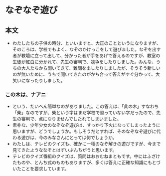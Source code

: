 # なぞなぞ遊び
## 本文
* わたしたちの子供の時分、といいますと、大正のことというになりますが、そのころは、学校でもよく、なぞのかけっこをして遊びました。なぞを出す者が教壇に立って出して、分かった者が手をあげで答えるのですが、教室の生徒が紅白に分かれて、先生の審判で、競争をしたりしました。みんな、うちの大人たちから聞いてきて、難問を出したりしましたが、そうそう新しいのが無いために、うちで聞いてきたのがかち合って答えがすぐ分かって、大笑いになったりしました。
###  この木は、ナアニ
* という、たいへん簡単なのがありました。この答えは、「此の木」すなわち「柴」なのですが、柴という字はまだ学校で習っていない字だったので、先生の審判で、点になりませんでしたれてしまいました。
* 素朴な、少年少女のなぞなぞ遊びは、すっかり下火になってしまったように思いますが、どうでしょうか。もしそうだとすれば、そのなぞなぞ遊びに代わる遊びは、今のみなさんにとっては何でしょうか。
* わたしは、テレビのクイズも、確かに一種のなぞ解きの遊びですが、今まで見てきたようななぞとはずいぶんちがうと思います。
* テレビのクイズ番組のクイズは、質問はおおむねまともです。中にはふざけたものや、とんち式のものもありますが、多くは答えに正確な知識にもとづいたことを要求しています。